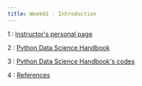 ```yaml
---
title: Week01 - Introduction
---
```


1
: [Instructor's personal page](https://mamintoosi.github.io/)

2
: [Python Data Science Handbook](https://jakevdp.github.io/PythonDataScienceHandbook/)

3
: [Python Data Science Handbook's codes](https://jakevdp.github.io/PythonDataScienceHandbook/)

4
: [References](https://fum-cs.github.io/cs-bsc-dm/reference/)
